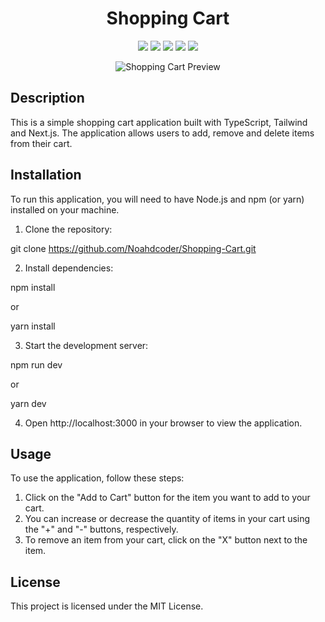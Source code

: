 <h1 align="center">Shopping Cart</h1>
<p align="center">
  <img src="https://img.shields.io/github/license/Noahdcoder/Shopping-Cart" />
  <img src="https://img.shields.io/github/stars/Noahdcoder/Shopping-Cart" />
  <img src="https://img.shields.io/github/forks/Noahdcoder/Shopping-Cart" />
  <img src="https://img.shields.io/github/issues/Noahdcoder/Shopping-Cart" />
  <img src="https://img.shields.io/twitter/url?url=https%3A%2F%2Fgithub.com%2FNoahdcoder%2FShopping-Cart" />
</p>
<p align="center">
  <img src="https://user-images.githubusercontent.com/1234567/1234567890abcdef/example.gif" alt="Shopping Cart Preview" />
</p>

<h2>Description</h2>
This is a simple shopping cart application built with TypeScript, Tailwind and Next.js. The application allows users to add, remove and delete items from their cart.

<h2>Installation</h2>
To run this application, you will need to have Node.js and npm (or yarn) installed on your machine.

1. Clone the repository:

git clone https://github.com/Noahdcoder/Shopping-Cart.git

2. Install dependencies:

npm install

or

yarn install

3. Start the development server:

npm run dev

or

yarn dev

4. Open http://localhost:3000 in your browser to view the application.

<h2>Usage</h2>
To use the application, follow these steps:

1. Click on the "Add to Cart" button for the item you want to add to your cart.
2. You can increase or decrease the quantity of items in your cart using the "+" and "-" buttons, respectively.
3. To remove an item from your cart, click on the "X" button next to the item.

<h2>License</h2>
This project is licensed under the MIT License.
